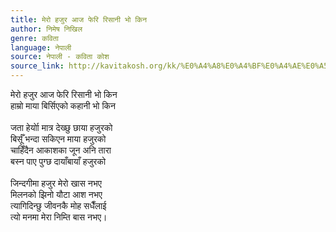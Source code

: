 ```yaml
---
title: मेरो हजुर आज फेरि रिसानी भो किन
author: निमेष निखिल
genre: कविता
language: नेपाली
source: नेपाली - कविता कोश
source_link: http://kavitakosh.org/kk/%E0%A4%A8%E0%A4%BF%E0%A4%AE%E0%A5%87%E0%A4%B7_%E0%A4%A8%E0%A4%BF%E0%A4%96%E0%A4%BF%E0%A4%B2
---
```


मेरो हजुर आज फेरि रिसानी भो किन  
हाम्रो माया बिर्सिएको कहानी भो किन  
   
जता हेर्योा मात्र देख्छु छाया हजुरको  
बिर्सूँ भन्दा सकिएन माया हजुरको  
चाहिँदैन आकाशका जून अनि तारा  
बस्न पाए पुग्छ दायाँबायाँ हजुरको  
   
जिन्दगीमा हजुर मेरो खास नभए  
मिलनको झिनो यौटा आश नभए  
त्यागिदिन्छु जीवनकै मोह सधैँलाई  
त्यो मनमा मेरा निम्ति बास नभए।
